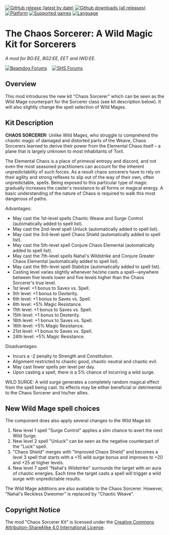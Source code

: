 [![GitHub release (latest by date)](https://img.shields.io/github/v/release/Argent77/A7-ChaosSorcerer?color=darkred&include_prereleases&label=latest%20release)](https://github.com/Argent77/A7-ChaosSorcerer/releases/latest)
[![Github downloads (all releases)](https://img.shields.io/github/downloads/Argent77/A7-ChaosSorcerer/total.svg?color=gold)](https://github.com/Argent77/A7-ChaosSorcerer/releases)
[![Platform](https://img.shields.io/static/v1?label=platform&message=Windows%20%7C%20macOS%20%7C%20Linux%20%7C%20Project%20Infinity&color=informational)](https://github.com/Argent77/A7-ChaosSorcerer/releases/latest)
[![Supported games](https://img.shields.io/static/v1?label=supported%20games&message=BG%3AEE%20%7C%20SoD%20%7C%20BG2%3AEE%20%7C%20EET%20%7C%20IWD%3AEE&color=indigo)](https://github.com/Argent77/A7-ChaosSorcerer)
[![Language](https://img.shields.io/static/v1?label=language&message=English%20%7C%20French%20%7C%20German%20%7C%20Polish%20%7C%20Russian&color=limegreen)](https://github.com/Argent77/A7-ChaosSorcerer)

# The Chaos Sorcerer: A Wild Magic Kit for Sorcerers
*A mod for BG:EE, BG2:EE, EET and IWD:EE.*

[![Beamdog Forums](https://img.shields.io/static/v1?label=Discussion&message=Beamdog%20Forums&color=444&labelColor=eee&style=for-the-badge)](https://forums.beamdog.com/discussion/66390/ "Beamdog Forums")
&nbsp;&nbsp;
[![SHS Forums](https://img.shields.io/static/v1?label=Discussion&message=SHS%20Forums&color=951514&labelColor=eee&style=for-the-badge)](http://www.shsforums.net/topic/59482-mod-the-chaos-sorcerer-a-wild-magic-kit-for-sorcerers/ "Spellhold Studios Forums")

## Overview

This mod introduces the new kit "Chaos Sorcerer" which can be seen as the Wild Mage counterpart for the Sorcerer class (see kit description below). It will also slightly change the spell selection of Wild Mages.

## Kit Description

**CHAOS SORCERER:** Unlike Wild Mages, who struggle to comprehend the chaotic magic of damaged and distorted parts of the Weave, Chaos Sorcerers learned to derive their power from the Elemental Chaos itself – a plane that is largely unknown to most inhabitants of Toril.

The Elemental Chaos is a place of primeval entropy and discord, and not even the most seasoned practitioners can account for the inherent unpredictability of such forces. As a result chaos sorcerers have to rely on their agility and strong reflexes to slip out of the way of their own, often unpredictable, spells. Being exposed to this particular type of magic gradually increases the caster's resistance to all forms or magical energy. A basic understanding of the nature of Chaos is required to walk this most dangerous of paths.

Advantages:
- May cast the 1st-level spells Chaotic Weave and Surge Control (automatically added to spell list).
- May cast the 2nd-level spell Unluck (automatically added to spell list).
- May cast the 3rd-level spell Chaos Shield (automatically added to spell list).
- May cast the 5th-level spell Conjure Chaos Elemental (automatically added to spell list).
- May cast the 7th-level spells Nahal's Wildstrike and Conjure Greater Chaos Elemental (automatically added to spell list).
- May cast the 9th-level spell Stabilize (automatically added to spell list).
- Casting level varies slightly whenever he/she casts a spell—anywhere between five levels lower and five levels higher than the Chaos Sorcerer's true level.
- 1st level: +1 bonus to Saves vs. Spell.
- 5th level: +1 bonus to Dexterity.
- 6th level: +1 bonus to Saves vs. Spell.
- 8th level: +5% Magic Resistance.
- 11th level: +1 bonus to Saves vs. Spell.
- 15th level: +1 bonus to Dexterity.
- 16th level: +1 bonus to Saves vs. Spell.
- 16th level: +5% Magic Resistance.
- 21st level: +1 bonus to Saves vs. Spell.
- 24th level: +5% Magic Resistance.

Disadvantages:
- Incurs a -2 penalty to Strength and Constitution.
- Alignment restricted to chaotic good, chaotic neutral and chaotic evil.
- May cast fewer spells per level per day.
- Upon casting a spell, there is a 5% chance of incurring a wild surge.

WILD SURGE: A wild surge generates a completely random magical effect from the spell being cast. Its effects may be either beneficial or detrimental to the Chaos Sorcerer and his/her allies.

## New Wild Mage spell choices

The component does also apply several changes to the Wild Mage kit:
1. New level 1 spell "Surge Control" applies a slim chance to avert the next Wild Surge.
2. New level 2 spell "Unluck" can be seen as the negative counterpart of the "Luck" spell.
3. "Chaos Shield" merges with "Improved Chaos Shield" and becomes a level 3 spell that starts with a +15 wild surge bonus and improves to +20 and +25 at higher levels.
4. New level 7 spell "Nahal's Wildstrike" surrounds the target with an aura of chaotic energies. Each time the target casts a spell will trigger a wild surge with unpredictable results.

The Wild Mage additions are also available to the Chaos Sorcerer. However, "Nahal's Reckless Dweomer" is replaced by "Chaotic Weave".

## Copyright Notice

The mod "Chaos Sorcerer Kit" is licensed under the [Creative Commons Attribution-ShareAlike 4.0 International License](http://creativecommons.org/licenses/by-sa/4.0/).
